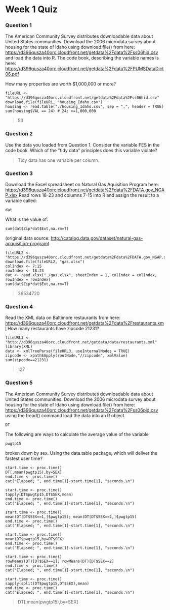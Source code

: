 # Week 1 Quiz

### Question 1
The American Community Survey distributes downloadable data about United States communities. Download the 2006 microdata survey about housing for the state of Idaho using download.file() from here:
        https://d396qusza40orc.cloudfront.net/getdata%2Fdata%2Fss06hid.csv
and load the data into R. The code book, describing the variable names is here:
        https://d396qusza40orc.cloudfront.net/getdata%2Fdata%2FPUMSDataDict06.pdf

How many properties are worth $1,000,000 or more?
```
fileURL <- "https://d396qusza40orc.cloudfront.net/getdata%2Fdata%2Fss06hid.csv"
download.file(fileURL, "housing_Idaho.csv")
housing <- read.table("./housing_Idaho.csv", sep = ",", header = TRUE)
sum(housing$VAL == 24) # 24: >=1,000,000
```

> 53


### Question 2
Use the data you loaded from Question 1. Consider the variable FES in the code book. Which of the "tidy data" principles does this variable violate?

> Tidy data has one variable per column.


### Question 3
Download the Excel spreadsheet on Natural Gas Aquisition Program here:
https://d396qusza40orc.cloudfront.net/getdata%2Fdata%2FDATA.gov_NGAP.xlsx
Read rows 18-23 and columns 7-15 into R and assign the result to a variable called:
```
dat
```
What is the value of:
```
sum(dat$Zip*dat$Ext,na.rm=T)
```
(original data source: http://catalog.data.gov/dataset/natural-gas-acquisition-program)

```
fileURL2 <- "https://d396qusza40orc.cloudfront.net/getdata%2Fdata%2FDATA.gov_NGAP.xlsx"
download.file(fileURL2, "gas.xlsx")
colIndex <- 7:15
rowIndex <- 18:23
dat <- read.xlsx("./gas.xlsx", sheetIndex = 1, colIndex = colIndex, rowIndex = rowIndex)
sum(dat$Zip*dat$Ext,na.rm=T)
```
> 36534720


### Question 4
Read the XML data on Baltimore restaurants from here:
 https://d396qusza40orc.cloudfront.net/getdata%2Fdata%2Frestaurants.xml
How many restaurants have zipcode 21231?

```
fileURL3 <- "http://d396qusza40orc.cloudfront.net/getdata/data/restaurants.xml"
library(XML)
data <- xmlTreeParse(fileURL3, useInternalNodes = TRUE)
zipcode <- xpathSApply(rootNode,"//zipcode", xmlValue)
sum(zipcode==21231)
```
> 127


### Question 5
The American Community Survey distributes downloadable data about United States communities. Download the 2006 microdata survey about housing for the state of Idaho using download.file() from here:
 https://d396qusza40orc.cloudfront.net/getdata%2Fdata%2Fss06pid.csv
using the fread() command load the data into an R object
```
DT
```
The following are ways to calculate the average value of the variable
```
pwgtp15
```
broken down by sex. Using the data.table package, which will deliver the fastest user time?

```
start.time <- proc.time()
DT[,mean(pwgtp15),by=SEX]
end.time <- proc.time()
cat("Elapsed; ", end.time[1]-start.time[1], "seconds.\n")

start.time <- proc.time()
tapply(DT$pwgtp15,DT$SEX,mean)
end.time <- proc.time()
cat("Elapsed; ", end.time[1]-start.time[1], "seconds.\n")

start.time <- proc.time()
mean(DT[DT$SEX==1,]$pwgtp15); mean(DT[DT$SEX==2,]$pwgtp15)
end.time <- proc.time()
cat("Elapsed; ", end.time[1]-start.time[1], "seconds.\n")

start.time <- proc.time()
mean(DT$pwgtp15,by=DT$SEX)
end.time <- proc.time()
cat("Elapsed; ", end.time[1]-start.time[1], "seconds.\n")

start.time <- proc.time()
rowMeans(DT)[DT$SEX==1]; rowMeans(DT)[DT$SEX==2]
end.time <- proc.time()
cat("Elapsed; ", end.time[1]-start.time[1], "seconds.\n")

start.time <- proc.time()
sapply(split(DT$pwgtp15,DT$SEX),mean)
end.time <- proc.time()
cat("Elapsed; ", end.time[1]-start.time[1], "seconds.\n")
```
> DT[,mean(pwgtp15),by=SEX] 

